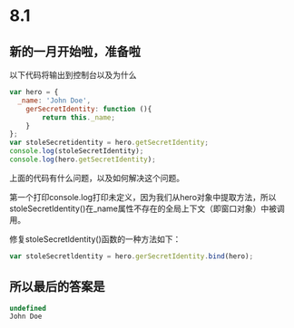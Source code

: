 # 8.1

## 新的一月开始啦，准备啦

以下代码将输出到控制台以及为什么

```javascript
var hero = {
  _name: 'John Doe',
    gerSecretIdentity: function (){
        return this._name;
    }
};
var stoleSecretidentity = hero.getSecretIdentity;
console.log(stoleSecretIdentity);
console.log(hero.getSecretIdentity);
```

上面的代码有什么问题，以及如何解决这个问题。

第一个打印console.log打印未定义，因为我们从hero对象中提取方法，所以stoleSecretldentity()在_name属性不存在的全局上下文（即窗口对象）中被调用。

修复stoleSecretldentity()函数的一种方法如下：

```javascript
var stoleSecretldentity = hero.gerSecretIdentity.bind(hero);
```

## 所以最后的答案是

```javascript
undefined
John Doe
```

